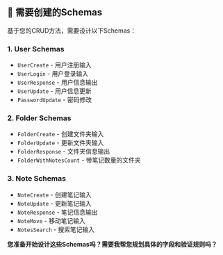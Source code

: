 ## 🔧 **需要创建的Schemas**

基于您的CRUD方法，需要设计以下Schemas：

### **1. User Schemas**

-   `UserCreate` - 用户注册输入
-   `UserLogin` - 用户登录输入
-   `UserResponse` - 用户信息输出
-   `UserUpdate` - 用户信息更新
-   `PasswordUpdate` - 密码修改

### **2. Folder Schemas**

-   `FolderCreate` - 创建文件夹输入
-   `FolderUpdate` - 更新文件夹输入
-   `FolderResponse` - 文件夹信息输出
-   `FolderWithNotesCount` - 带笔记数量的文件夹

### **3. Note Schemas**

-   `NoteCreate` - 创建笔记输入
-   `NoteUpdate` - 更新笔记输入
-   `NoteResponse` - 笔记信息输出
-   `NoteMove` - 移动笔记输入
-   `NotesSearch` - 搜索笔记输入

**您准备开始设计这些Schemas吗？需要我帮您规划具体的字段和验证规则吗？**
